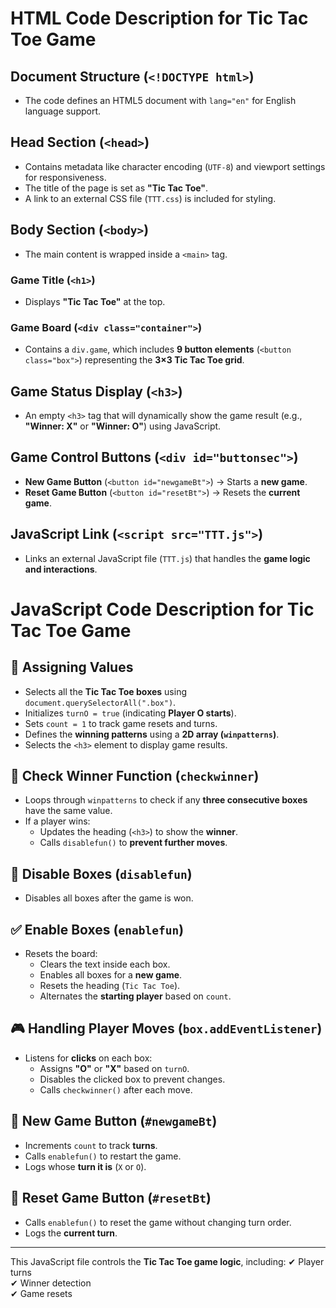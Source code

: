 # HTML Code Description for Tic Tac Toe Game

## Document Structure (`<!DOCTYPE html>`)
- The code defines an HTML5 document with `lang="en"` for English language support.

## Head Section (`<head>`)
- Contains metadata like character encoding (`UTF-8`) and viewport settings for responsiveness.
- The title of the page is set as **"Tic Tac Toe"**.
- A link to an external CSS file (`TTT.css`) is included for styling.

## Body Section (`<body>`)
- The main content is wrapped inside a `<main>` tag.

### Game Title (`<h1>`)
- Displays **"Tic Tac Toe"** at the top.

### Game Board (`<div class="container">`)
- Contains a `div.game`, which includes **9 button elements** (`<button class="box">`) representing the **3×3 Tic Tac Toe grid**.

## Game Status Display (`<h3>`)
- An empty `<h3>` tag that will dynamically show the game result (e.g., **"Winner: X"** or **"Winner: O"**) using JavaScript.

## Game Control Buttons (`<div id="buttonsec">`)
- **New Game Button** (`<button id="newgameBt">`) → Starts a **new game**.
- **Reset Game Button** (`<button id="resetBt">`) → Resets the **current game**.

## JavaScript Link (`<script src="TTT.js">`)
- Links an external JavaScript file (`TTT.js`) that handles the **game logic and interactions**.



# JavaScript Code Description for Tic Tac Toe Game

## 📝 Assigning Values
- Selects all the **Tic Tac Toe boxes** using `document.querySelectorAll(".box")`.
- Initializes `turnO = true` (indicating **Player O starts**).
- Sets `count = 1` to track game resets and turns.
- Defines the **winning patterns** using a **2D array (`winpatterns`)**.
- Selects the `<h3>` element to display game results.

## 🎯 Check Winner Function (`checkwinner`)
- Loops through `winpatterns` to check if any **three consecutive boxes** have the same value.
- If a player wins:
  - Updates the heading (`<h3>`) to show the **winner**.
  - Calls `disablefun()` to **prevent further moves**.

## 🚫 Disable Boxes (`disablefun`)
- Disables all boxes after the game is won.

## ✅ Enable Boxes (`enablefun`)
- Resets the board:
  - Clears the text inside each box.
  - Enables all boxes for a **new game**.
  - Resets the heading (`Tic Tac Toe`).
  - Alternates the **starting player** based on `count`.

## 🎮 Handling Player Moves (`box.addEventListener`)
- Listens for **clicks** on each box:
  - Assigns **"O"** or **"X"** based on `turnO`.
  - Disables the clicked box to prevent changes.
  - Calls `checkwinner()` after each move.

## 🔄 New Game Button (`#newgameBt`)
- Increments `count` to track **turns**.
- Calls `enablefun()` to restart the game.
- Logs whose **turn it is** (`X` or `O`).

## 🔁 Reset Game Button (`#resetBt`)
- Calls `enablefun()` to reset the game without changing turn order.
- Logs the **current turn**.

---

This JavaScript file controls the **Tic Tac Toe game logic**, including:
✔ Player turns  
✔ Winner detection  
✔ Game resets  



